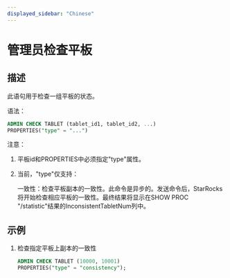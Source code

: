 ```yaml
---
displayed_sidebar: "Chinese"
---
```


# 管理员检查平板

## 描述

此语句用于检查一组平板的状态。

语法：

```sql
ADMIN CHECK TABLET (tablet_id1, tablet_id2, ...)
PROPERTIES("type" = "...")
```

注意：

1. 平板id和PROPERTIES中必须指定"type"属性。

2. 当前，"type"仅支持：

   一致性：检查平板副本的一致性。此命令是异步的。发送命令后，StarRocks将开始检查相应平板的一致性。最终结果将显示在SHOW PROC "/statistic"结果的InconsistentTabletNum列中。

## 示例

1. 检查指定平板上副本的一致性

    ```sql
    ADMIN CHECK TABLET (10000, 10001)
    PROPERTIES("type" = "consistency");
    ```